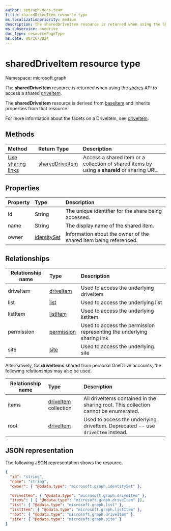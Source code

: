 ```yaml
---
author: spgraph-docs-team
title: sharedDriveItem resource type
ms.localizationpriority: medium
description: The sharedDriveItem resource is returned when using the Shares API to access a shared driveItem.
ms.subservice: onedrive
doc_type: resourcePageType
ms.date: 08/26/2024
---
```


# sharedDriveItem resource type

Namespace: microsoft.graph

The **sharedDriveItem** resource is returned when using the [shares](../api/shares-get.md) API to access a shared [driveItem](driveitem.md).

The **sharedDriveItem** resource is derived from [baseItem](baseitem.md) and inherits properties from that resource.

For more information about the facets on a DriveItem, see [driveItem](driveitem.md).

## Methods

| Method                                    | Return Type                           | Description |
|:------------------------------------------|:--------------------------------------|:------------|
| [Use sharing links](../api/shares-get.md) | [sharedDriveItem](shareddriveitem.md) | Access a shared item or a collection of shared items by using a **shareId** or sharing URL. |

## Properties

| Property | Type                          | Description                                                      |
| :------- | :---------------------------- | :--------------------------------------------------------------- |
| id       | String                        | The unique identifier for the share being accessed.              |
| name     | String                        | The display name of the shared item.                             |
| owner    | [identitySet](identityset.md) | Information about the owner of the shared item being referenced. |

## Relationships

| Relationship name | Type                     | Description |
| ------------------|:-------------------------|:------------|
| driveItem         | [driveItem][driveItem]   | Used to access the underlying driveItem |
| list              | [list][list]             | Used to access the underlying list |
| listItem          | [listItem][listItem]     | Used to access the underlying listItem |
| permission        | [permission][permission] | Used to access the permission representing the underlying sharing link |
| site              | [site][site]             | Used to access the underlying site |

Alternatively, for **driveItems** shared from personal OneDrive accounts, the following relationships may also be used.

| Relationship name | Type                              | Description |
| ------------------|:----------------------------------|:------------|
| items             | [driveItem][driveItem] collection | All driveItems contained in the sharing root. This collection cannot be enumerated. |
| root              | [driveItem][driveItem]            | Used to access the underlying driveItem. Deprecated -- use `driveItem` instead. |

[driveItem]: driveitem.md
[list]: list.md
[listItem]: listitem.md
[permission]: permission.md
[site]: site.md

## JSON representation

The following JSON representation shows the resource.

<!-- {
  "blockType": "resource",
  "baseType": "microsoft.graph.baseItem",
  "optionalProperties": [  ],
  "@odata.type": "microsoft.graph.sharedDriveItem"
}-->

```json
{
  "id": "string",
  "name": "string",
  "owner": { "@odata.type": "microsoft.graph.identitySet" },

  "driveItem": { "@odata.type": "microsoft.graph.driveItem" },
  "items": [ { "@odata.type": "microsoft.graph.driveItem" }],
  "list": { "@odata.type": "microsoft.graph.list" },
  "listItem": { "@odata.type": "microsoft.graph.listItem" },
  "root": { "@odata.type": "microsoft.graph.driveItem" },
  "site": { "@odata.type": "microsoft.graph.site" }
}
```

<!-- {
  "type": "#page.annotation",
  "description": "Share resource returns information about a shared item or collection of items.",
  "keywords": "share,shared,sharing root,shared files, shared items",
  "section": "documentation",
  "tocPath": "Resources/Share"
} -->

